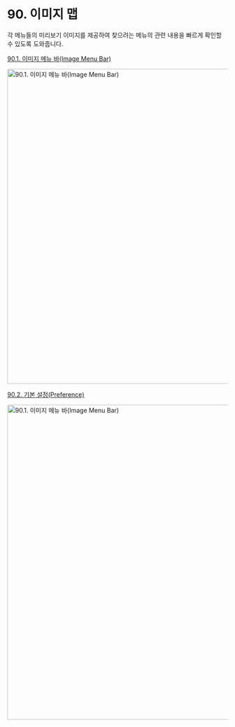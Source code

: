 # 90. 이미지 맵
각 메뉴들의 미리보기 이미지를 제공하여 찾으려는 메뉴의 관련 내용을 빠르게 확인할 수 있도록 도와줍니다.

[90.1. 이미지 메뉴 바(Image Menu Bar)](./90-01-00-image-menu-bar.md)

<img width="720" alt="90.1. 이미지 메뉴 바(Image Menu Bar)" environment="MacOS:Sonoma 14.2.1 GIMP 2.10.36" src="https://github.com/wonder13662/gimp/assets/15767104/85463d2a-4897-4283-b76b-6a64241ccbd9">

[90.2. 기본 설정(Preference)](./90-02-00-preference.md)

<img width="720" alt="90.1. 이미지 메뉴 바(Image Menu Bar)" environment="MacOS:Sonoma 14.2.1 GIMP 2.10.36" src="https://github.com/wonder13662/gimp/assets/15767104/e20eb713-6ff2-4bc0-944b-cdb021e01974">